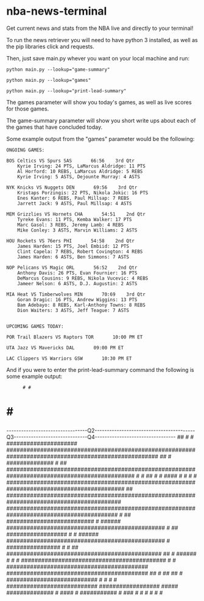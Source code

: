# nba-news-terminal
Get current news and stats from the NBA live and directly to your terminal!

To run the news retriever you will need to have python 3 installed, as well as the pip libraries click and requests.

Then, just save main.py whever you want on your local machine and run:

    python main.py --lookup="game-summary"
    
    python main.py --lookup="games"
    
    python main.py --lookup="print-lead-summary"


The games parameter will show you today's games, as well as live scores for those games.

The game-summary parameter will show you short write ups about each of the games that have concluded today. 


Some example output from the "games" parameter would be the following:

    ONGOING GAMES:

	BOS Celtics VS Spurs SAS       66:56    3rd Qtr
		Kyrie Irving: 24 PTS, LaMarcus Aldridge: 11 PTS
		Al Horford: 10 REBS, LaMarcus Aldridge: 5 REBS
		Kyrie Irving: 5 ASTS, Dejounte Murray: 4 ASTS

	NYK Knicks VS Nuggets DEN       69:56    3rd Qtr
		Kristaps Porzingis: 22 PTS, Nikola Jokic: 16 PTS
		Enes Kanter: 6 REBS, Paul Millsap: 7 REBS
		Jarrett Jack: 9 ASTS, Paul Millsap: 4 ASTS

	MEM Grizzlies VS Hornets CHA       54:51    2nd Qtr
		Tyreke Evans: 11 PTS, Kemba Walker: 17 PTS
		Marc Gasol: 3 REBS, Jeremy Lamb: 4 REBS
		Mike Conley: 3 ASTS, Marvin Williams: 2 ASTS

	HOU Rockets VS 76ers PHI       54:58    2nd Qtr
		James Harden: 15 PTS, Joel Embiid: 12 PTS
		Clint Capela: 7 REBS, Robert Covington: 4 REBS
		James Harden: 6 ASTS, Ben Simmons: 7 ASTS

	NOP Pelicans VS Magic ORL       56:52    2nd Qtr
		Anthony Davis: 26 PTS, Evan Fournier: 16 PTS
		DeMarcus Cousins: 9 REBS, Nikola Vucevic: 4 REBS
		Jameer Nelson: 6 ASTS, D.J. Augustin: 2 ASTS

	MIA Heat VS Timberwolves MIN       70:69    3rd Qtr
		Goran Dragic: 16 PTS, Andrew Wiggins: 13 PTS
		Bam Adebayo: 8 REBS, Karl-Anthony Towns: 8 REBS
		Dion Waiters: 3 ASTS, Jeff Teague: 7 ASTS


    UPCOMING GAMES TODAY:

	POR Trail Blazers VS Raptors TOR       10:00 PM ET

	UTA Jazz VS Mavericks DAL       09:00 PM ET

	LAC Clippers VS Warriors GSW       10:30 PM ET


And if you were to enter the print-lead-summary command the following is some example output:
                                                                                                                                                   
                                                                                                                                               
                                                                                                                                               
                                                                                                                                               
                                                                                                                                               
                                                                                                                                               
                                                                                                                                               
                                                                                                                                               
                                                                                                                                               
                                                                                                                                               
                                                                                                                                               
                                                                                                                                               
                                                                                                                                               
                                                                                                                                               
                                                                                                                                               
          # #                                                                                                                                  
   #      # #                                                                                                                                  
#####    #####                                                                                                                                 
#####    #####                                                                                                                                 
---------------------------------Q2-----------------------------------------Q3------------------------------Q4---------------------------------
      ##       #  # ##################### #####################################################################################################
                      ## # ##############   # ## ##############################################################################################
                       # # ## # # #### #    #  #  # ###########################################################################################
                                   ##                ##########################################################################################
                                                      #########################################################################################
                                                       # ## ########################## # ###### ###############################################
                                                          #  ## ################## # #   ###### ###############################################
                                                             #   ################  #      # ##   ##############################################
                                                                  ## # ######  #          #       # ###########################################
                                                                        #  #                         ##########################################
                                                                                                     ##########################################
                                                                                                      ## # ## ##  # ###########################
                                                                                                      #    #  #   # ###########################
                                                                                                                     ##################   #####
                                                                                                                      ############## #     ####
                                                                                                                       # ########### #      ###
                                                                                                                         # # # #  #           #
